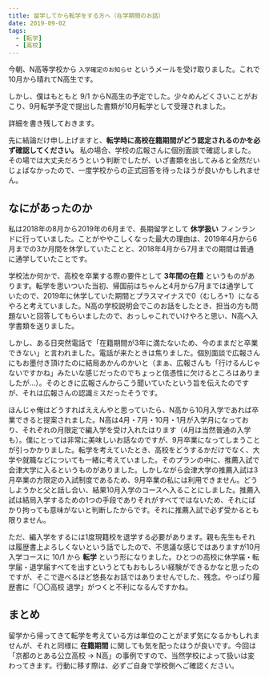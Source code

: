 ```yaml
---
title: 留学してから転学をする方へ（在学期間のお話）
date: 2019-09-02
tags:
  - [転学]
  - [高校]
---
```

今朝、N高等学校から `入学確定のお知らせ` というメールを受け取りました。これで10月から晴れてN高生です。

しかし、僕はもともと 9/1 からN高生の予定でした。少々めんどくさいことがおこり、9月転学予定で提出した書類が10月転学として受理されました。

詳細を書き残しておきます。

先に結論だけ申し上げますと、**転学時に高校在籍期間がどう認定されるのかを必ず確認してください。** 私の場合、学校の広報さんに個別面談で確認しました。その場では大丈夫だろうという判断でしたが、いざ書類を出してみると全然だいじょばなかったので、一度学校からの正式回答を待ったほうが良いかもしれません。

## なにがあったのか

私は2018年の8月から2019年の6月まで、長期留学として **休学扱い** フィンランドに行っていました。ことがややこしくなった最大の理由は、2019年4月から6月までの3か月間を休学していたことと、2018年4月から7月までの期間は普通に通学していたことです。

学校法か何かで、高校を卒業する際の要件として **3年間の在籍** というものがあります。転学を思いついた当初、帰国前はちゃんと4月から7月までは通学していたので、2019年に休学していた期間とプラスマイナスで0（むしろ+1）になるやろと考えていました。N高の学校説明会でこのお話をしたとき、担当の方も問題ないと回答してもらいましたので、おっしゃこれでいけやろと思い、N高へ入学書類を送りました。

しかし、ある日突然電話で「在籍期間が3年に満たないため、今のままだと卒業できない」と言われました。電話が来たときは焦りました。個別面談で広報さんにもお墨付き頂けたのに結局あかんのかいと（まぁ、広報さんも「行けるんじゃないですかね」みたいな感じだったのでちょっと信憑性に欠けるところはありましたが…）。そのときに広報さんからこう聞いていたという旨を伝えたのですが、それは広報さんの認識ミスだったそうです。

ほんじゃ俺はどうすればええんやと思っていたら、N高から10月入学であれば卒業できると提案されました。N高は4月・7月・10月・1月が入学月になっており、それぞれの月限定で編入学を受け入れたはります（4月は当然普通の入学も）。僕にとっては非常に美味しいお話なのですが、9月卒業になってしまうことが引っかかりました。転学を考えていたとき、高校をどうするかだけでなく、大学や就職などについても一緒に考えていました。そのプランの中に、推薦入試で会津大学に入るというものがありました。しかしながら会津大学の推薦入試は3月卒業の方限定の入試制度であるため、9月卒業の私には利用できません。どうしようかと父と話し合い、結果10月入学のコースへ入ることにしました。推薦入試は結局入学するための1つの手段でありそれがすべてではないため、それにばかり拘っても意味がないと判断したからです。それに推薦入試で必ず受かるとも限りません。

ただ、編入学をするには1度現籍校を退学する必要があります。親も先生もそれは履歴書上よろしくないという話でしたので、不思議な感じではありますが10月入学コースに 10/1 から **転学** という形になりました。ひとつの高校に休学届・転学届・退学届すべてを出すというとてもおもしろい経験ができるかなと思ったのですが、そこで遊べるほど悠長なお話ではありませんでした、残念。やっぱり履歴書に「〇〇高校 退学」がつくと不利になるんですかね。

## まとめ

留学から帰ってきて転学を考えている方は単位のことがまず気になるかもしれませんが、それと同様に **在籍期間** に関しても気を配ったほうが良いです。今回は「京都のとある公立高校 → N高」の事例ですので、当然学校によって扱いは変わってきます。行動に移す際は、必ずご自身で学校側へご確認ください。
